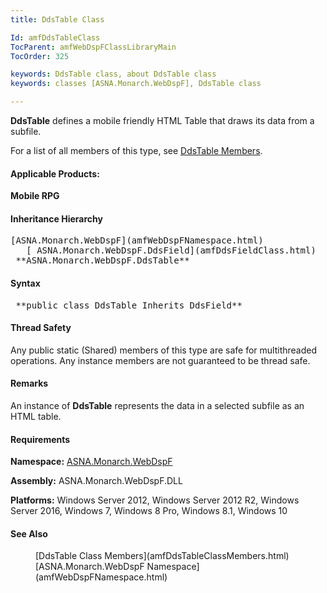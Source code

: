 ```yaml
---
title: DdsTable Class

Id: amfDdsTableClass
TocParent: amfWebDspFClassLibraryMain
TocOrder: 325

keywords: DdsTable class, about DdsTable class
keywords: classes [ASNA.Monarch.WebDspF], DdsTable class

---
```


**DdsTable** defines a mobile friendly HTML Table that draws its data from a subfile.

For a list of all members of this type, see [ DdsTable Members](amfDdsTableClassMembers.html).

#### Applicable Products:
**Mobile RPG** 
<!--mine -->

#### Inheritance Hierarchy
<pre>[ASNA.Monarch.WebDspF](amfWebDspFNamespace.html)
   [ ASNA.Monarch.WebDspF.DdsField](amfDdsFieldClass.html)
 **ASNA.Monarch.WebDspF.DdsTable** </pre>

<!--mine -->

#### Syntax
<pre class="prettyprint"> **public class DdsTable Inherits DdsField** </pre>

#### Thread Safety
Any public static (Shared) members of this type are safe for multithreaded operations. Any instance members are not guaranteed to be thread safe.

#### Remarks
An instance of **DdsTable** represents the data in a selected subfile as an HTML table.

#### Requirements
**Namespace:** [ASNA.Monarch.WebDspF](amfWebDspFNamespace.html)

**Assembly:** ASNA.Monarch.WebDspF.DLL

**Platforms:** Windows Server 2012, Windows Server 2012 R2, Windows Server 2016, Windows 7, Windows 8 Pro, Windows 8.1, Windows 10

#### See Also
<dl>
        <dd>[DdsTable Class Members](amfDdsTableClassMembers.html)</dd>
        <dd>[ASNA.Monarch.WebDspF Namespace](amfWebDspFNamespace.html)</dd>
</dl>

